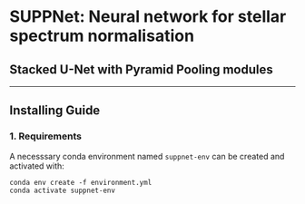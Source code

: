 # SUPPNet: Neural network for stellar spectrum normalisation
## Stacked U-Net with Pyramid Pooling modules
---
## Installing Guide

### 1. Requirements

A necesssary conda environment named `suppnet-env` can be created and activated with:
```
conda env create -f environment.yml
conda activate suppnet-env
```
